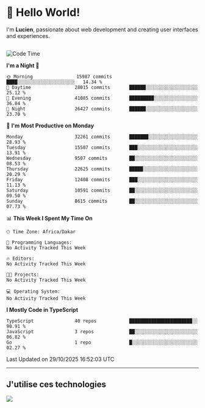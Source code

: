 # 👋 Hello World!

I'm **Lucien**, passionate about web development and creating user interfaces and experiences.

##

<!--START_SECTION:waka-->
![Code Time](http://img.shields.io/badge/Code%20Time-3%2C921%20hrs%2018%20mins-blue)

**I'm a Night 🦉** 

```text
🌞 Morning                15987 commits       ████░░░░░░░░░░░░░░░░░░░░░   14.34 % 
🌆 Daytime                28015 commits       ██████░░░░░░░░░░░░░░░░░░░   25.12 % 
🌃 Evening                41085 commits       █████████░░░░░░░░░░░░░░░░   36.84 % 
🌙 Night                  26427 commits       ██████░░░░░░░░░░░░░░░░░░░   23.70 % 
```
📅 **I'm Most Productive on Monday** 

```text
Monday                   32261 commits       ███████░░░░░░░░░░░░░░░░░░   28.93 % 
Tuesday                  15507 commits       ███░░░░░░░░░░░░░░░░░░░░░░   13.91 % 
Wednesday                9507 commits        ██░░░░░░░░░░░░░░░░░░░░░░░   08.53 % 
Thursday                 22625 commits       █████░░░░░░░░░░░░░░░░░░░░   20.29 % 
Friday                   12408 commits       ███░░░░░░░░░░░░░░░░░░░░░░   11.13 % 
Saturday                 10591 commits       ██░░░░░░░░░░░░░░░░░░░░░░░   09.50 % 
Sunday                   8615 commits        ██░░░░░░░░░░░░░░░░░░░░░░░   07.73 % 
```


📊 **This Week I Spent My Time On** 

```text
🕑︎ Time Zone: Africa/Dakar

💬 Programming Languages: 
No Activity Tracked This Week

🔥 Editors: 
No Activity Tracked This Week

🐱‍💻 Projects: 
No Activity Tracked This Week

💻 Operating System: 
No Activity Tracked This Week
```

**I Mostly Code in TypeScript** 

```text
TypeScript               40 repos            ███████████████████████░░   90.91 % 
JavaScript               3 repos             ██░░░░░░░░░░░░░░░░░░░░░░░   06.82 % 
Go                       1 repo              █░░░░░░░░░░░░░░░░░░░░░░░░   02.27 % 
```




 Last Updated on 29/10/2025 16:52:03 UTC
<!--END_SECTION:waka-->
---

## J'utilise ces technologies

<p align="left">
  <a href="https://skillicons.dev">
    <img src="https://skillicons.dev/icons?i=ts,js,go,ruby,css,scss,tailwind,react,vite,nextjs,docker,figma,ableton" />
  </a>
</p>

